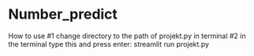 # Number_predict

How to use
#1 change directory to the path of projekt.py in terminal
#2 in the terminal type this and press enter: streamlit run projekt.py
